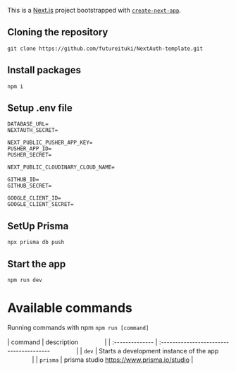 This is a [Next.js](https://nextjs.org/) project bootstrapped with [`create-next-app`](https://github.com/vercel/next.js/tree/canary/packages/create-next-app).

## Cloning the repository
```
git clone https://github.com/futureituki/NextAuth-template.git
```

## Install packages
```
npm i
```

## Setup .env file

```
DATABASE_URL=
NEXTAUTH_SECRET=

NEXT_PUBLIC_PUSHER_APP_KEY=
PUSHER_APP_ID=
PUSHER_SECRET=

NEXT_PUBLIC_CLOUDINARY_CLOUD_NAME=

GITHUB_ID=
GITHUB_SECRET=

GOOGLE_CLIENT_ID=
GOOGLE_CLIENT_SECRET=
```

## SetUp Prisma
```
npx prisma db push
```

## Start the app 
```
npm run dev
```

# Available commands
Running commands with npm `npm run [command]`

| command         | description                              　　　　|
| :-------------- | :--------------------------------------- 　　　　|
| `dev`           | Starts a development instance of the app 　　　　|
| `prisma`        | prisma studio https://www.prisma.io/studio |
